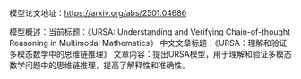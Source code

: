 模型论文地址：https://arxiv.org/abs/2501.04686

模型概述：当前标题：《URSA: Understanding and Verifying Chain-of-thought Reasoning in Multimodal Mathematics》
中文文章标题：《URSA：理解和验证多模态数学中的思维链推理》
文章内容：提出URSA模型，用于理解和验证多模态数学问题中的思维链推理，提高了解释性和准确性。
